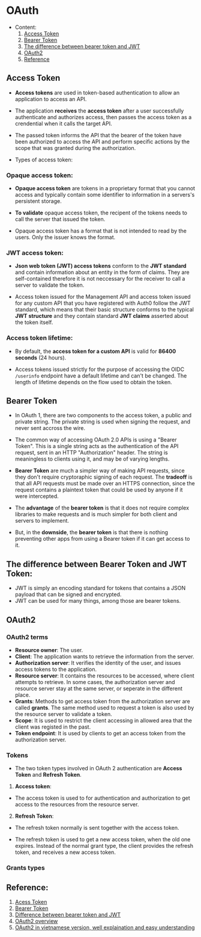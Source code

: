 # OAuth
- Content:
    1. [Access Token](#access-token)
    2. [Bearer Token](#bearer-token)
    3. [The difference between bearer token and JWT](#the-difference-between-bearer-token-and-jwt-token)
    4. [OAuth2](#oauth2)
    5. [Reference](#reference)

## Access Token

- **Access tokens** are used in token-based authentication to allow an application to access an API. 
- The application **receives** the **access token** after a user successfully authenticate and authorizes access, then passes the access token as a crendential when it calls the target API.

- The passed token informs the API that the bearer of the token have been authorized to access the API and perform specific actions by the scope that was granted during the authorization.

- Types of access token:

### Opaque access token:

- **Opaque access token** are tokens in a proprietary format that you cannot access and typically contain some identifier to information in a servers's persistent storage.

- **To validate** opaque access token, the recipent of the tokens needs to call the server that issued the token.

- Opaque access token has a format that is not intended to read by the users. Only the issuer knows the format.

### JWT access token:

- **Json web token (JWT) access tokens** conform to the **JWT standard** and contain information about an entity in the form of claims. They are self-contained therefore it is not neccessary for the receiver to call a server to validate the token.

- Access token issued for the Management API and access token issued for any custom API that you have registered with Auth0 follow the JWT standard, which means that their basic structure conforms to the typical **JWT structure** and they contain standard **JWT claims** asserted about the token itself.

### Access token lifetime:
- By default, the **access token for a custom API** is valid for **86400 seconds** (24 hours).

- Access tokens issued strictly for the purpose of accessing the OIDC `/userinfo` endpoint have a default lifetime and can't be changed. The length of lifetime depends on the flow used to obtain the token.

## Bearer Token
- In OAuth 1, there are two components to the access token, a public and private string. The private string is used when signing the request, and never sent accross the wire.

- The common way of accessing OAuth 2.0 APIs is using a "Bearer Token". This is a single string acts as the authentication of the API request, sent in an HTTP "Authorization" header. The string is meaningless to clients using it, and may be of varying lengths.

- **Bearer Token** are much a simpler way of making API requests, since they don't require cryptoraphic signing of each request. The **tradeoff** is that all API requests must be made over an HTTPS connection, since the request contains a plaintext token that could be used by anyone if it were intercepted.

- The **advantage** of the **bearer token** is that it does not require complex libraries to make requests and is much simpler for both client and servers to implement.

- But, in the **downside**, the **bearer token** is that there is nothing preventing other apps from using a Bearer token if it can get access to it.

## The difference between Bearer Token and JWT Token:
- JWT is simply an encoding standard for tokens that contains a JSON payload that can be signed and encrypted.
- JWT can be used for many things, among those are bearer tokens.

## OAuth2
### OAuth2 terms
- **Resource owner**: The user.
- **Client**: The application wants to retrieve the information from the server.
- **Authorization server**: It verifies the identity of the user, and issues access tokens to the application.
- **Resource server**: It contains the resources to be accessed, where client attempts to retrieve. In some cases, the authorization server and resource server stay at the same server, or seperate in the different place.
- **Grants**: Methods to get access token from the authorization server are called **grants**. The same method used to request a token is also used by the resource server to validate a token.
- **Scope**: It is used to restrict the client accessing in allowed area that the client was registed in the past.
- **Token endpoint**: It is used by clients to get an access token from the authorization server.
### Tokens
- The two token types involved in OAuth 2 authentication are **Access Token** and **Refresh Token**.
1. **Access token**:
- The access token is used to for authentication and authorization to get access to the resources from the resource server.
2. **Refresh Token**:
- The refresh token normally is sent together with the access token.

- The refresh token is used to get a new access token, when the old one expires. Instead of the normal grant type, the client provides the refresh token, and receives a new access token.

### Grants types


## Reference: 
1. [Acess Token](https://auth0.com/docs/secure/tokens/access-tokens)
2. [Bearer Token](https://www.oauth.com/oauth2-servers/differences-between-oauth-1-2/bearer-tokens/)
3. [Difference between bearer token and JWT](https://stackoverflow.com/questions/40375508/whats-the-difference-between-jwts-and-bearer-token)
4. [OAuth2 overview](https://www.soapui.org/docs/oauth2/oauth2-overview/)
5. [OAuth2 in vietnamese version, well explaination and easy understanding](https://letjar.com/spring-boot-oauth2-openid/)